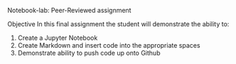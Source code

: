Notebook-lab: Peer-Reviewed assignment

Objective In this final assignment the student will demonstrate the ability to:

1. Create a Jupyter Notebook
2. Create Markdown and insert code into the appropriate spaces 
3. Demonstrate ability to push code up onto Github 
